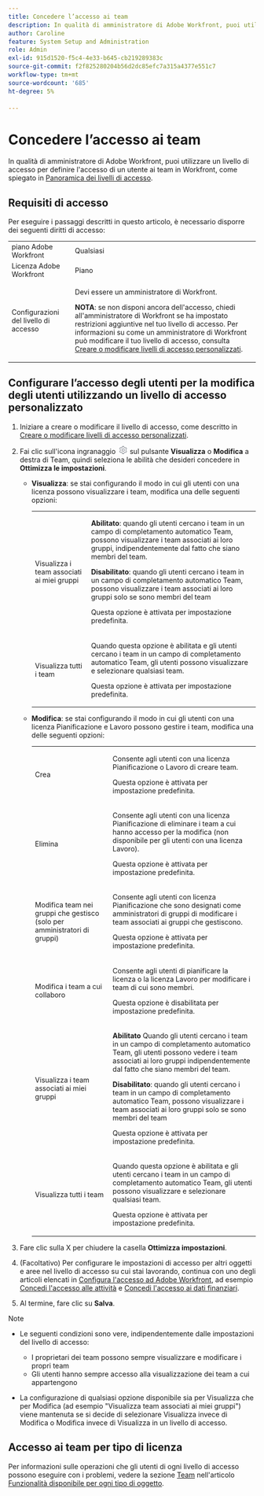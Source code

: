 ```yaml
---
title: Concedere l’accesso ai team
description: In qualità di amministratore di Adobe Workfront, puoi utilizzare un livello di accesso per definire l’accesso di un utente ai team in Workfront
author: Caroline
feature: System Setup and Administration
role: Admin
exl-id: 915d1520-f5c4-4e33-b645-cb219289383c
source-git-commit: f2f825280204b56d2dc85efc7a315a4377e551c7
workflow-type: tm+mt
source-wordcount: '685'
ht-degree: 5%

---
```


# Concedere l’accesso ai team

In qualità di amministratore di Adobe Workfront, puoi utilizzare un livello di accesso per definire l&#39;accesso di un utente ai team in Workfront, come spiegato in [Panoramica dei livelli di accesso](../../../administration-and-setup/add-users/access-levels-and-object-permissions/access-levels-overview.md).

## Requisiti di accesso

Per eseguire i passaggi descritti in questo articolo, è necessario disporre dei seguenti diritti di accesso:

<table style="table-layout:auto"> 
 <col> 
 <col> 
 <tbody> 
  <tr> 
   <td role="rowheader">piano Adobe Workfront</td> 
   <td>Qualsiasi</td> 
  </tr> 
  <tr> 
   <td role="rowheader">Licenza Adobe Workfront</td> 
   <td>Piano</td> 
  </tr> 
  <tr> 
   <td role="rowheader">Configurazioni del livello di accesso</td> 
   <td> <p>Devi essere un amministratore di Workfront.</p> <p><b>NOTA</b>: se non disponi ancora dell'accesso, chiedi all'amministratore di Workfront se ha impostato restrizioni aggiuntive nel tuo livello di accesso. Per informazioni su come un amministratore di Workfront può modificare il tuo livello di accesso, consulta <a href="../../../administration-and-setup/add-users/configure-and-grant-access/create-modify-access-levels.md" class="MCXref xref" data-mc-variable-override="">Creare o modificare livelli di accesso personalizzati</a>.</p> </td> 
  </tr> 
 </tbody> 
</table>

## Configurare l’accesso degli utenti per la modifica degli utenti utilizzando un livello di accesso personalizzato

1. Iniziare a creare o modificare il livello di accesso, come descritto in [Creare o modificare livelli di accesso personalizzati](../../../administration-and-setup/add-users/configure-and-grant-access/create-modify-access-levels.md).
1. Fai clic sull&#39;icona ingranaggio ![](assets/gear-icon-settings.png) sul pulsante **Visualizza** o **Modifica** a destra di Team, quindi seleziona le abilità che desideri concedere in **Ottimizza le impostazioni**.

   * **Visualizza**: se stai configurando il modo in cui gli utenti con una licenza possono visualizzare i team, modifica una delle seguenti opzioni:

     <table style="table-layout:auto">
       <col>
       <col>
       <tbody>
        <tr>
         <td role="rowheader">Visualizza i team associati ai miei gruppi</td>
         <td>
          <p><b>Abilitato</b>: quando gli utenti cercano i team in un campo di completamento automatico Team, possono visualizzare i team associati ai loro gruppi, indipendentemente dal fatto che siano membri del team. </p>
          <p><b>Disabilitato</b>: quando gli utenti cercano i team in un campo di completamento automatico Team, possono visualizzare i team associati ai loro gruppi solo se sono membri del team</p><p>Questa opzione è attivata per impostazione predefinita.</p>
          </td>
        </tr>
        <tr>
         <td role="rowheader">Visualizza tutti i team</td>
         <td><p>Quando questa opzione è abilitata e gli utenti cercano i team in un campo di completamento automatico Team, gli utenti possono visualizzare e selezionare qualsiasi team.</p><p>Questa opzione è attivata per impostazione predefinita. </p></td>
        </tr>
       </tbody>
      </table>

   * **Modifica**: se stai configurando il modo in cui gli utenti con una licenza Pianificazione e Lavoro possono gestire i team, modifica una delle seguenti opzioni:

     <table style="table-layout:auto">
       <col>
       <col>
       <tbody>
        <tr>
         <td role="rowheader">Crea</td>
         <td><p>Consente agli utenti con una licenza Pianificazione o Lavoro di creare team.</p><p>Questa opzione è attivata per impostazione predefinita.</p></td>
        </tr>
        <tr>
         <td role="rowheader">Elimina</td>
         <td><p> Consente agli utenti con una licenza Pianificazione di eliminare i team a cui hanno accesso per la modifica (non disponibile per gli utenti con una licenza Lavoro).</p><p>Questa opzione è attivata per impostazione predefinita.</p></td>
        </tr>
        <tr>
         <td role="rowheader">Modifica team nei gruppi che gestisco (solo per amministratori di gruppi)</td>
         <td><p>Consente agli utenti con licenza Pianificazione che sono designati come amministratori di gruppi di modificare i team associati ai gruppi che gestiscono.</p><p>Questa opzione è attivata per impostazione predefinita.</p></td>
        </tr>
        <tr>
         <td role="rowheader">Modifica i team a cui collaboro</td>
         <td><p>Consente agli utenti di pianificare la licenza o la licenza Lavoro per modificare i team di cui sono membri.</p><p>Questa opzione è disabilitata per impostazione predefinita.</p></td>
        </tr>
        <tr>
         <td role="rowheader">Visualizza i team associati ai miei gruppi</td>
         <td>
         <p><b>Abilitato</b> Quando gli utenti cercano i team in un campo di completamento automatico Team, gli utenti possono vedere i team associati ai loro gruppi indipendentemente dal fatto che siano membri del team. </p>
         <p><b>Disabilitato</b>: quando gli utenti cercano i team in un campo di completamento automatico Team, possono visualizzare i team associati ai loro gruppi solo se sono membri del team</p><p>Questa opzione è attivata per impostazione predefinita.</p>
         </td>
        </tr>
        <tr>
         <td role="rowheader">Visualizza tutti i team</td>
         <td><p>Quando questa opzione è abilitata e gli utenti cercano i team in un campo di completamento automatico Team, gli utenti possono visualizzare e selezionare qualsiasi team.</p><p>Questa opzione è attivata per impostazione predefinita. </p></td>
        </tr>
       </tbody>
      </table>

1. Fare clic sulla X per chiudere la casella **Ottimizza impostazioni**.
1. (Facoltativo) Per configurare le impostazioni di accesso per altri oggetti e aree nel livello di accesso su cui stai lavorando, continua con uno degli articoli elencati in [Configura l&#39;accesso ad Adobe Workfront](../../../administration-and-setup/add-users/configure-and-grant-access/configure-access.md), ad esempio [Concedi l&#39;accesso alle attività](../../../administration-and-setup/add-users/configure-and-grant-access/grant-access-tasks.md) e [Concedi l&#39;accesso ai dati finanziari](../../../administration-and-setup/add-users/configure-and-grant-access/grant-access-financial.md).
1. Al termine, fare clic su **Salva**.

>[!NOTE]
>
>* Le seguenti condizioni sono vere, indipendentemente dalle impostazioni del livello di accesso:
>
>   * I proprietari dei team possono sempre visualizzare e modificare i propri team
>   * Gli utenti hanno sempre accesso alla visualizzazione dei team a cui appartengono
>
>* La configurazione di qualsiasi opzione disponibile sia per Visualizza che per Modifica (ad esempio &quot;Visualizza team associati ai miei gruppi&quot;) viene mantenuta se si decide di selezionare Visualizza invece di Modifica o Modifica invece di Visualizza in un livello di accesso.
>

## Accesso ai team per tipo di licenza

Per informazioni sulle operazioni che gli utenti di ogni livello di accesso possono eseguire con i problemi, vedere la sezione [Team](../../../administration-and-setup/add-users/access-levels-and-object-permissions/functionality-available-for-each-object-type.md#teams) nell&#39;articolo [Funzionalità disponibile per ogni tipo di oggetto](../../../administration-and-setup/add-users/access-levels-and-object-permissions/functionality-available-for-each-object-type.md).
